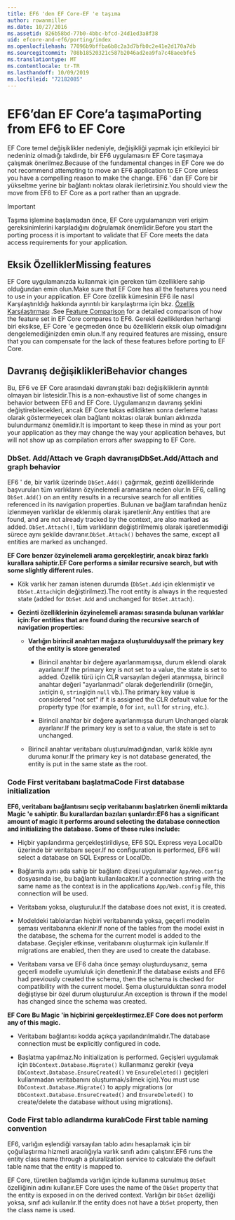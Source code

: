 ```yaml
---
title: EF6 'den EF Core-EF 'e taşıma
author: rowanmiller
ms.date: 10/27/2016
ms.assetid: 826b58bd-77b0-4bbc-bfcd-24d1ed3a8f38
uid: efcore-and-ef6/porting/index
ms.openlocfilehash: 77096b9bffba6b8c2a3d7bfb0c2e41e2d170a7db
ms.sourcegitcommit: 708b18520321c587b2046ad2ea9fa7c48aeebfe5
ms.translationtype: MT
ms.contentlocale: tr-TR
ms.lasthandoff: 10/09/2019
ms.locfileid: "72182085"
---
```

# <a name="porting-from-ef6-to-ef-core"></a><span data-ttu-id="9d027-102">EF6’dan EF Core’a taşıma</span><span class="sxs-lookup"><span data-stu-id="9d027-102">Porting from EF6 to EF Core</span></span>

<span data-ttu-id="9d027-103">EF Core temel değişiklikler nedeniyle, değişikliği yapmak için etkileyici bir nedeniniz olmadığı takdirde, bir EF6 uygulamasını EF Core taşımaya çalışmak önerilmez.</span><span class="sxs-lookup"><span data-stu-id="9d027-103">Because of the fundamental changes in EF Core we do not recommend attempting to move an EF6 application to EF Core unless you have a compelling reason to make the change.</span></span>
<span data-ttu-id="9d027-104">EF6 ' dan EF Core bir yükseltme yerine bir bağlantı noktası olarak ilerletirsiniz.</span><span class="sxs-lookup"><span data-stu-id="9d027-104">You should view the move from EF6 to EF Core as a port rather than an upgrade.</span></span>

> [!IMPORTANT]
> <span data-ttu-id="9d027-105">Taşıma işlemine başlamadan önce, EF Core uygulamanızın veri erişim gereksinimlerini karşıladığını doğrulamak önemlidir.</span><span class="sxs-lookup"><span data-stu-id="9d027-105">Before you start the porting process it is important to validate that EF Core meets the data access requirements for your application.</span></span>

## <a name="missing-features"></a><span data-ttu-id="9d027-106">Eksik Özellikler</span><span class="sxs-lookup"><span data-stu-id="9d027-106">Missing features</span></span>

<span data-ttu-id="9d027-107">EF Core uygulamanızda kullanmak için gereken tüm özelliklere sahip olduğundan emin olun.</span><span class="sxs-lookup"><span data-stu-id="9d027-107">Make sure that EF Core has all the features you need to use in your application.</span></span> <span data-ttu-id="9d027-108">EF Core özellik kümesinin EF6 ile nasıl Karşılaştırıldığı hakkında ayrıntılı bir karşılaştırma için bkz. [Özellik Karşılaştırması](xref:efcore-and-ef6/index) .</span><span class="sxs-lookup"><span data-stu-id="9d027-108">See [Feature Comparison](xref:efcore-and-ef6/index) for a detailed comparison of how the feature set in EF Core compares to EF6.</span></span> <span data-ttu-id="9d027-109">Gerekli özelliklerden herhangi biri eksikse, EF Core 'e geçmeden önce bu özelliklerin eksik olup olmadığını dengelemediğinizden emin olun.</span><span class="sxs-lookup"><span data-stu-id="9d027-109">If any required features are missing, ensure that you can compensate for the lack of these features before porting to EF Core.</span></span>

## <a name="behavior-changes"></a><span data-ttu-id="9d027-110">Davranış değişiklikleri</span><span class="sxs-lookup"><span data-stu-id="9d027-110">Behavior changes</span></span>

<span data-ttu-id="9d027-111">Bu, EF6 ve EF Core arasındaki davranıştaki bazı değişikliklerin ayrıntılı olmayan bir listesidir.</span><span class="sxs-lookup"><span data-stu-id="9d027-111">This is a non-exhaustive list of some changes in behavior between EF6 and EF Core.</span></span> <span data-ttu-id="9d027-112">Uygulamanızın davranış şeklini değiştirebilecekleri, ancak EF Core takas edildikten sonra derleme hatası olarak göstermeyecek olan bağlantı noktası olarak bunları aklınızda bulundurmanız önemlidir.</span><span class="sxs-lookup"><span data-stu-id="9d027-112">It is important to keep these in mind as your port your application as they may change the way your application behaves, but will not show up as compilation errors after swapping to EF Core.</span></span>

### <a name="dbsetaddattach-and-graph-behavior"></a><span data-ttu-id="9d027-113">DbSet. Add/Attach ve Graph davranışı</span><span class="sxs-lookup"><span data-stu-id="9d027-113">DbSet.Add/Attach and graph behavior</span></span>

<span data-ttu-id="9d027-114">EF6 ' de, bir varlık üzerinde `DbSet.Add()` çağırmak, gezinti özelliklerinde başvurulan tüm varlıkların özyinelemeli aramasına neden olur.</span><span class="sxs-lookup"><span data-stu-id="9d027-114">In EF6, calling `DbSet.Add()` on an entity results in a recursive search for all entities referenced in its navigation properties.</span></span> <span data-ttu-id="9d027-115">Bulunan ve bağlam tarafından henüz izlenmeyen varlıklar de eklenmiş olarak işaretlenir.</span><span class="sxs-lookup"><span data-stu-id="9d027-115">Any entities that are found, and are not already tracked by the context, are also marked as added.</span></span> <span data-ttu-id="9d027-116">`DbSet.Attach()`, tüm varlıkların değiştirilmemiş olarak işaretlenmediği sürece aynı şekilde davranır.</span><span class="sxs-lookup"><span data-stu-id="9d027-116">`DbSet.Attach()` behaves the same, except all entities are marked as unchanged.</span></span>

<span data-ttu-id="9d027-117">**EF Core benzer özyinelemeli arama gerçekleştirir, ancak biraz farklı kurallara sahiptir.**</span><span class="sxs-lookup"><span data-stu-id="9d027-117">**EF Core performs a similar recursive search, but with some slightly different rules.**</span></span>

*  <span data-ttu-id="9d027-118">Kök varlık her zaman istenen durumda (`DbSet.Add` için eklenmiştir ve `DbSet.Attach`için değiştirilmez).</span><span class="sxs-lookup"><span data-stu-id="9d027-118">The root entity is always in the requested state (added for `DbSet.Add` and unchanged for `DbSet.Attach`).</span></span>

*  <span data-ttu-id="9d027-119">**Gezinti özelliklerinin özyinelemeli araması sırasında bulunan varlıklar için:**</span><span class="sxs-lookup"><span data-stu-id="9d027-119">**For entities that are found during the recursive search of navigation properties:**</span></span>

    *  <span data-ttu-id="9d027-120">**Varlığın birincil anahtarı mağaza oluşturulduysa**</span><span class="sxs-lookup"><span data-stu-id="9d027-120">**If the primary key of the entity is store generated**</span></span>

        * <span data-ttu-id="9d027-121">Birincil anahtar bir değere ayarlanmamışsa, durum eklendi olarak ayarlanır.</span><span class="sxs-lookup"><span data-stu-id="9d027-121">If the primary key is not set to a value, the state is set to added.</span></span> <span data-ttu-id="9d027-122">Özellik türü için CLR varsayılan değeri atanmışsa, birincil anahtar değeri "ayarlanmadı" olarak değerlendirilir (örneğin, `int`için `0`, `string`için `null` vb.).</span><span class="sxs-lookup"><span data-stu-id="9d027-122">The primary key value is considered "not set" if it is assigned the CLR default value for the property type (for example, `0` for `int`, `null` for `string`, etc.).</span></span>

        * <span data-ttu-id="9d027-123">Birincil anahtar bir değere ayarlanmışsa durum Unchanged olarak ayarlanır.</span><span class="sxs-lookup"><span data-stu-id="9d027-123">If the primary key is set to a value, the state is set to unchanged.</span></span>

    *  <span data-ttu-id="9d027-124">Birincil anahtar veritabanı oluşturulmadığından, varlık kökle aynı duruma konur.</span><span class="sxs-lookup"><span data-stu-id="9d027-124">If the primary key is not database generated, the entity is put in the same state as the root.</span></span>

### <a name="code-first-database-initialization"></a><span data-ttu-id="9d027-125">Code First veritabanı başlatma</span><span class="sxs-lookup"><span data-stu-id="9d027-125">Code First database initialization</span></span>

<span data-ttu-id="9d027-126">**EF6, veritabanı bağlantısını seçip veritabanını başlatırken önemli miktarda Magic 'e sahiptir. Bu kurallardan bazıları şunlardır:**</span><span class="sxs-lookup"><span data-stu-id="9d027-126">**EF6 has a significant amount of magic it performs around selecting the database connection and initializing the database. Some of these rules include:**</span></span>

* <span data-ttu-id="9d027-127">Hiçbir yapılandırma gerçekleştirildiyse, EF6 SQL Express veya LocalDb üzerinde bir veritabanı seçer.</span><span class="sxs-lookup"><span data-stu-id="9d027-127">If no configuration is performed, EF6 will select a database on SQL Express or LocalDb.</span></span>

* <span data-ttu-id="9d027-128">Bağlamla aynı ada sahip bir bağlantı dizesi uygulamalar `App/Web.config` dosyasında ise, bu bağlantı kullanılacaktır.</span><span class="sxs-lookup"><span data-stu-id="9d027-128">If a connection string with the same name as the context is in the applications `App/Web.config` file, this connection will be used.</span></span>

* <span data-ttu-id="9d027-129">Veritabanı yoksa, oluşturulur.</span><span class="sxs-lookup"><span data-stu-id="9d027-129">If the database does not exist, it is created.</span></span>

* <span data-ttu-id="9d027-130">Modeldeki tablolardan hiçbiri veritabanında yoksa, geçerli modelin şeması veritabanına eklenir.</span><span class="sxs-lookup"><span data-stu-id="9d027-130">If none of the tables from the model exist in the database, the schema for the current model is added to the database.</span></span> <span data-ttu-id="9d027-131">Geçişler etkinse, veritabanını oluşturmak için kullanılır.</span><span class="sxs-lookup"><span data-stu-id="9d027-131">If migrations are enabled, then they are used to create the database.</span></span>

* <span data-ttu-id="9d027-132">Veritabanı varsa ve EF6 daha önce şemayı oluşturduysanız, şema geçerli modelle uyumluluk için denetlenir.</span><span class="sxs-lookup"><span data-stu-id="9d027-132">If the database exists and EF6 had previously created the schema, then the schema is checked for compatibility with the current model.</span></span> <span data-ttu-id="9d027-133">Şema oluşturulduktan sonra model değiştiyse bir özel durum oluşturulur.</span><span class="sxs-lookup"><span data-stu-id="9d027-133">An exception is thrown if the model has changed since the schema was created.</span></span>

<span data-ttu-id="9d027-134">**EF Core Bu Magic 'in hiçbirini gerçekleştirmez.**</span><span class="sxs-lookup"><span data-stu-id="9d027-134">**EF Core does not perform any of this magic.**</span></span>

* <span data-ttu-id="9d027-135">Veritabanı bağlantısı kodda açıkça yapılandırılmalıdır.</span><span class="sxs-lookup"><span data-stu-id="9d027-135">The database connection must be explicitly configured in code.</span></span>

* <span data-ttu-id="9d027-136">Başlatma yapılmaz.</span><span class="sxs-lookup"><span data-stu-id="9d027-136">No initialization is performed.</span></span> <span data-ttu-id="9d027-137">Geçişleri uygulamak için `DbContext.Database.Migrate()` kullanmanız gerekir (veya `DbContext.Database.EnsureCreated()` ve `EnsureDeleted()` geçişleri kullanmadan veritabanını oluşturmak/silmek için).</span><span class="sxs-lookup"><span data-stu-id="9d027-137">You must use `DbContext.Database.Migrate()` to apply migrations (or `DbContext.Database.EnsureCreated()` and `EnsureDeleted()` to create/delete the database without using migrations).</span></span>

### <a name="code-first-table-naming-convention"></a><span data-ttu-id="9d027-138">Code First tablo adlandırma kuralı</span><span class="sxs-lookup"><span data-stu-id="9d027-138">Code First table naming convention</span></span>

<span data-ttu-id="9d027-139">EF6, varlığın eşlendiği varsayılan tablo adını hesaplamak için bir çoğullaştırma hizmeti aracılığıyla varlık sınıfı adını çalıştırır.</span><span class="sxs-lookup"><span data-stu-id="9d027-139">EF6 runs the entity class name through a pluralization service to calculate the default table name that the entity is mapped to.</span></span>

<span data-ttu-id="9d027-140">EF Core, türetilen bağlamda varlığın içinde kullanıma sunulmuş `DbSet` özelliğinin adını kullanır.</span><span class="sxs-lookup"><span data-stu-id="9d027-140">EF Core uses the name of the `DbSet` property that the entity is exposed in on the derived context.</span></span> <span data-ttu-id="9d027-141">Varlığın bir `DbSet` özelliği yoksa, sınıf adı kullanılır.</span><span class="sxs-lookup"><span data-stu-id="9d027-141">If the entity does not have a `DbSet` property, then the class name is used.</span></span>
